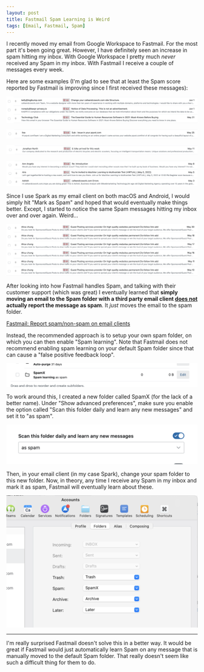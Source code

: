 ```yaml
---
layout: post
title: Fastmail Spam Learning is Weird
tags: [Email, Fastmail, Spam]
---
```


I recently moved my email from Google Workspace to Fastmail. For the most part it's been going great. However, I have definitely seen an increase in spam hitting my inbox. With Google Workspace I pretty much *never* received any Spam in my inbox. With Fastmail I receive a couple of messages every week.

Here are some examples (I'm glad to see that at least the Spam score reported by Fastmail is improving since I first received these messages):

![](/assets/img/fastmail-spam/spam1.png)

![](/assets/img/fastmail-spam/spam2.png)

![](/assets/img/fastmail-spam/spam4.png)

![](/assets/img/fastmail-spam/spam5.png)

Since I use Spark as my email client on both macOS and Android, I would simply hit "Mark as Spam" and hoped that would eventually make things better. Except, I started to notice the same Spam messages hitting my inbox over and over again. Weird...

![](/assets/img/fastmail-spam/repeat-spam.png)

After looking into how Fastmail handles Spam, and talking with their customer support (which was great) I eventually learned that **simply moving an email to the Spam folder with a third party email client <u>does not</u> actually report the message as spam**. It *just* moves the email to the spam folder. 

[Fastmail: Report spam/non-spam on email clients](https://www.fastmail.help/hc/en-us/articles/1500000278142-Improving-spam-protection#spamfolders)

Instead, the recommended approach is to setup your own spam folder, on which you can then enable "Spam learning". Note that Fastmail does not recommend enabling spam learning on your default Spam folder since that can cause a "false positive feedback loop".

![](/assets/img/fastmail-spam/spamx-folder.png)

To work around this, I created a new folder called SpamX (for the lack of a better name). Under "Show advanced preferences", make sure you enable the option called "Scan this folder daily and learn any new messages" and set it to "as spam".

![](/assets/img/fastmail-spam/learn-spam-setting.png)

Then, in your email client (in my case Spark), change your spam folder to this new folder. Now, in theory, any time I receive any Spam in my inbox and mark it as spam, Fastmail will eventually learn about these.

![](/assets/img/fastmail-spam/spark-spam-folder.png)

---

I'm really surprised Fastmail doesn't solve this in a better way. It would be great if Fastmail would just automatically learn Spam on any message that is manually moved to the default Spam folder. That really doesn't seem like such a difficult thing for them to do.